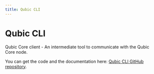 ```yaml
---
title: Qubic CLI
---
```


# Qubic CLI

Qubic Core client - An intermediate tool to communicate with the Qubic Core node.

You can get the code and the documentation here: [Qubic CLI GitHub repository](https://github.com/qubic/qubic-cli).
